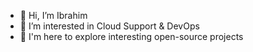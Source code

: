 - 👋 Hi, I’m Ibrahim
- 👀 I’m interested in Cloud Support & DevOps
- 🌱 I'm here to explore interesting open-source projects

<!---
braemsan/braemsan is a ✨ special ✨ repository because its `README.md` (this file) appears on your GitHub profile.
You can click the Preview link to take a look at your changes.
--->
